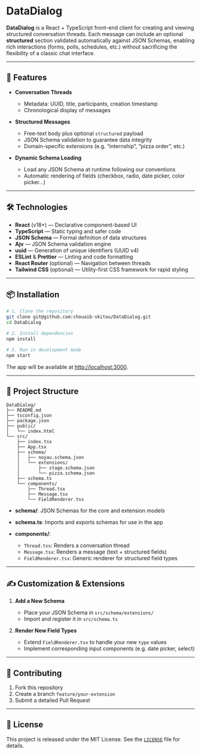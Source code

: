 # DataDialog

**DataDialog** is a React + TypeScript front-end client for creating and viewing structured conversation threads. Each message can include an optional **structured** section validated automatically against JSON Schemas, enabling rich interactions (forms, polls, schedules, etc.) without sacrificing the flexibility of a classic chat interface.

---

## 🚀 Features

* **Conversation Threads**

  * Metadata: UUID, title, participants, creation timestamp
  * Chronological display of messages

* **Structured Messages**

  * Free-text body plus optional `structured` payload
  * JSON Schema validation to guarantee data integrity
  * Domain-specific extensions (e.g. “internship”, “pizza order”, etc.)

* **Dynamic Schema Loading**

  * Load any JSON Schema at runtime following our conventions
  * Automatic rendering of fields (checkbox, radio, date picker, color picker…)

---

## 🛠️ Technologies

* **React** (v18+) — Declarative component-based UI
* **TypeScript** — Static typing and safer code
* **JSON Schema** — Formal definition of data structures
* **Ajv** — JSON Schema validation engine
* **uuid** — Generation of unique identifiers (UUID v4)
* **ESLint** & **Prettier** — Linting and code formatting
* **React Router** (optional) — Navigation between threads
* **Tailwind CSS** (optional) — Utility-first CSS framework for rapid styling

---

## 📦 Installation

```bash
# 1. Clone the repository
git clone git@github.com:chouaib-skitou/DataDialog.git
cd DataDialog

# 2. Install dependencies
npm install

# 3. Run in development mode
npm start
```

The app will be available at [http://localhost:3000](http://localhost:3000).

---

## 📁 Project Structure

```
DataDialog/
├── README.md
├── tsconfig.json
├── package.json
├── public/
│   └── index.html
└── src/
    ├── index.tsx
    ├── App.tsx
    ├── schema/
    │   ├── noyau.schema.json
    │   └── extensions/
    │       ├── stage.schema.json
    │       └── pizza.schema.json
    ├── schema.ts
    └── components/
        ├── Thread.tsx
        ├── Message.tsx
        └── FieldRenderer.tsx
```

* **schema/**: JSON Schemas for the core and extension models
* **schema.ts**: Imports and exports schemas for use in the app
* **components/**:

  * `Thread.tsx`: Renders a conversation thread
  * `Message.tsx`: Renders a message (text + structured fields)
  * `FieldRenderer.tsx`: Generic renderer for structured field types

---

## ✍️ Customization & Extensions

1. **Add a New Schema**

   * Place your JSON Schema in `src/schema/extensions/`
   * Import and register it in `src/schema.ts`

2. **Render New Field Types**

   * Extend `FieldRenderer.tsx` to handle your new `type` values
   * Implement corresponding input components (e.g. date picker, select)

---

## 🤝 Contributing

1. Fork this repository
2. Create a branch `feature/your-extension`
3. Submit a detailed Pull Request

---

## 📄 License

This project is released under the MIT License. See the [`LICENSE`](LICENSE) file for details.
